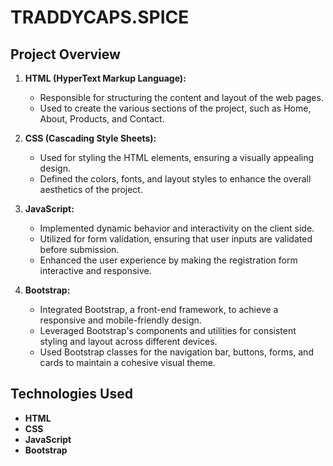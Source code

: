# TRADDYCAPS.SPICE

## Project Overview
1. **HTML (HyperText Markup Language):**
    - Responsible for structuring the content and layout of the web pages.
    - Used to create the various sections of the project, such as Home, About, Products, and Contact.

2. **CSS (Cascading Style Sheets):**
    - Used for styling the HTML elements, ensuring a visually appealing design.
    - Defined the colors, fonts, and layout styles to enhance the overall aesthetics of the project.

3. **JavaScript:**
    - Implemented dynamic behavior and interactivity on the client side.
    - Utilized for form validation, ensuring that user inputs are validated before submission.
    - Enhanced the user experience by making the registration form interactive and responsive.

4. **Bootstrap:**
    - Integrated Bootstrap, a front-end framework, to achieve a responsive and mobile-friendly design.
    - Leveraged Bootstrap's components and utilities for consistent styling and layout across different devices.
    - Used Bootstrap classes for the navigation bar, buttons, forms, and cards to maintain a cohesive visual theme.

## Technologies Used
- **HTML**
- **CSS**
- **JavaScript**
- **Bootstrap**


